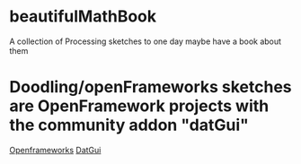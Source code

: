 # beautifulMathBook
A collection of Processing sketches to one day maybe have a book about them

# Doodling/openFrameworks sketches are OpenFramework projects with the community addon "datGui"
[Openframeworks](https://openframeworks.cc/)
[DatGui](http://braitsch.github.io/ofxDatGui/#)